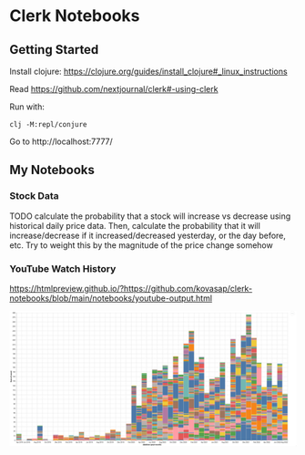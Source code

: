 # Clerk Notebooks

## Getting Started

Install clojure: https://clojure.org/guides/install_clojure#_linux_instructions

Read https://github.com/nextjournal/clerk#-using-clerk

Run with:

```
clj -M:repl/conjure
```

Go to http://localhost:7777/

## My Notebooks

### Stock Data

TODO calculate the probability that a stock will increase vs decrease using historical daily price data.
Then, calculate the probability that it will increase/decrease if it increased/decreased yesterday, or the day before, etc.
Try to weight this by the magnitude of the price change somehow


### YouTube Watch History

https://htmlpreview.github.io/?https://github.com/kovasap/clerk-notebooks/blob/main/notebooks/youtube-output.html

![All Watch History Plot](notebooks/youtube-plot.png?raw=true "Watch History")
